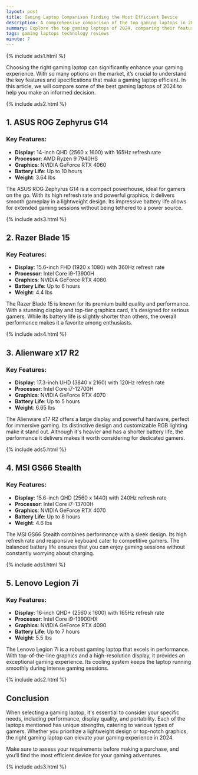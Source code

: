 ```yaml
---
layout: post
title: Gaming Laptop Comparison Finding the Most Efficient Device
description: A comprehensive comparison of the top gaming laptops in 2024 to help you choose the best one for your gaming needs.
summary: Explore the top gaming laptops of 2024, comparing their features, performance, and value to find the most efficient device for your gaming experience.
tags: gaming laptops technology reviews
minute: 7
---
```


{% include ads1.html %}

Choosing the right gaming laptop can significantly enhance your gaming experience. With so many options on the market, it’s crucial to understand the key features and specifications that make a gaming laptop efficient. In this article, we will compare some of the best gaming laptops of 2024 to help you make an informed decision.

{% include ads2.html %}

## 1. ASUS ROG Zephyrus G14

### Key Features:
- **Display**: 14-inch QHD (2560 x 1600) with 165Hz refresh rate
- **Processor**: AMD Ryzen 9 7940HS
- **Graphics**: NVIDIA GeForce RTX 4060
- **Battery Life**: Up to 10 hours
- **Weight**: 3.64 lbs

The ASUS ROG Zephyrus G14 is a compact powerhouse, ideal for gamers on the go. With its high refresh rate and powerful graphics, it delivers smooth gameplay in a lightweight design. Its impressive battery life allows for extended gaming sessions without being tethered to a power source.

{% include ads3.html %}

## 2. Razer Blade 15

### Key Features:
- **Display**: 15.6-inch FHD (1920 x 1080) with 360Hz refresh rate
- **Processor**: Intel Core i9-13900H
- **Graphics**: NVIDIA GeForce RTX 4080
- **Battery Life**: Up to 6 hours
- **Weight**: 4.4 lbs

The Razer Blade 15 is known for its premium build quality and performance. With a stunning display and top-tier graphics card, it’s designed for serious gamers. While its battery life is slightly shorter than others, the overall performance makes it a favorite among enthusiasts.

{% include ads4.html %}

## 3. Alienware x17 R2

### Key Features:
- **Display**: 17.3-inch UHD (3840 x 2160) with 120Hz refresh rate
- **Processor**: Intel Core i7-12700H
- **Graphics**: NVIDIA GeForce RTX 4070
- **Battery Life**: Up to 5 hours
- **Weight**: 6.65 lbs

The Alienware x17 R2 offers a large display and powerful hardware, perfect for immersive gaming. Its distinctive design and customizable RGB lighting make it stand out. Although it's heavier and has a shorter battery life, the performance it delivers makes it worth considering for dedicated gamers.

{% include ads5.html %}

## 4. MSI GS66 Stealth

### Key Features:
- **Display**: 15.6-inch QHD (2560 x 1440) with 240Hz refresh rate
- **Processor**: Intel Core i7-13700H
- **Graphics**: NVIDIA GeForce RTX 4070
- **Battery Life**: Up to 8 hours
- **Weight**: 4.6 lbs

The MSI GS66 Stealth combines performance with a sleek design. Its high refresh rate and responsive keyboard cater to competitive gamers. The balanced battery life ensures that you can enjoy gaming sessions without constantly worrying about charging.

{% include ads1.html %}

## 5. Lenovo Legion 7i

### Key Features:
- **Display**: 16-inch QHD+ (2560 x 1600) with 165Hz refresh rate
- **Processor**: Intel Core i9-13900HX
- **Graphics**: NVIDIA GeForce RTX 4090
- **Battery Life**: Up to 7 hours
- **Weight**: 5.5 lbs

The Lenovo Legion 7i is a robust gaming laptop that excels in performance. With top-of-the-line graphics and a high-resolution display, it provides an exceptional gaming experience. Its cooling system keeps the laptop running smoothly during intense gaming sessions.

{% include ads2.html %}

## Conclusion

When selecting a gaming laptop, it's essential to consider your specific needs, including performance, display quality, and portability. Each of the laptops mentioned has unique strengths, catering to various types of gamers. Whether you prioritize a lightweight design or top-notch graphics, the right gaming laptop can elevate your gaming experience in 2024. 

Make sure to assess your requirements before making a purchase, and you’ll find the most efficient device for your gaming adventures.

{% include ads3.html %}
